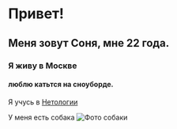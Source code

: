 # Привет!
## Меня зовут Соня, мне 22 года.


### Я живу в Москве
#### люблю катьтся на сноуборде.

Я учусь в [Нетологии](https://netology.ru)

У меня есть собака 
![Фото собаки](https://animeshka.org/uploads/posts/2022-06/1654569974_44-animeshka-org-p-black-amstaff-45.jpg)
